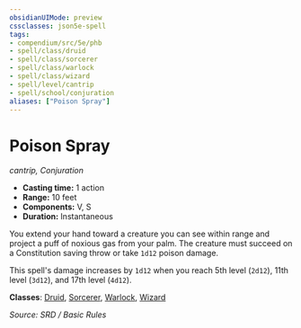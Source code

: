 ```yaml
---
obsidianUIMode: preview
cssclasses: json5e-spell
tags:
- compendium/src/5e/phb
- spell/class/druid
- spell/class/sorcerer
- spell/class/warlock
- spell/class/wizard
- spell/level/cantrip
- spell/school/conjuration
aliases: ["Poison Spray"]
---
```

# Poison Spray
*cantrip, Conjuration*  

- **Casting time:** 1 action
- **Range:** 10 feet
- **Components:** V, S
- **Duration:** Instantaneous

You extend your hand toward a creature you can see within range and project a puff of noxious gas from your palm. The creature must succeed on a Constitution saving throw or take `1d12` poison damage.

This spell's damage increases by `1d12` when you reach 5th level (`2d12`), 11th level (`3d12`), and 17th level (`4d12`).

**Classes**: [Druid](DND%20Markdown/compendium/classes/Druid/druid.md), [Sorcerer](sorcerer.md), [Warlock](warlock.md), [Wizard](wizard.md)

*Source: SRD / Basic Rules*